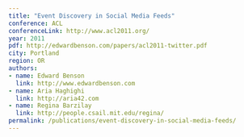 ```yaml
---
title: "Event Discovery in Social Media Feeds"
conference: ACL
conferenceLink: http://www.acl2011.org/
year: 2011
pdf: http://edwardbenson.com/papers/acl2011-twitter.pdf
city: Portland
region: OR
authors:
- name: Edward Benson
  link: http://www.edwardbenson.com
- name: Aria Haghighi
  link: http://aria42.com
- name: Regina Barzilay
  link: http://people.csail.mit.edu/regina/
permalink: /publications/event-discovery-in-social-media-feeds/
---
```

